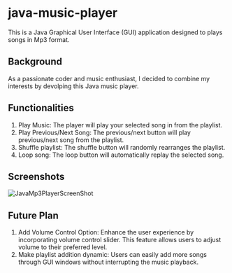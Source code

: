 # java-music-player
This is a Java Graphical User Interface (GUI) application designed to plays songs in Mp3 format.


## Background
As a passionate coder and music enthusiast, I decided to combine my interests by devolping this Java music player.


## Functionalities
1. Play Music: The player will play your selected song in from the playlist.
2. Play Previous/Next Song: The previous/next button will play previous/next song from the playlist.
3. Shuffle playlist: The shuffle button will randomly rearranges the playlist.
4. Loop song: The loop button will automatically replay the selected song.
  
   
## Screenshots
![JavaMp3PlayerScreenShot](https://github.com/sjadrian/java-music-player/assets/93874977/3402890c-a8b8-403f-91da-64fe9b55d22d)


## Future Plan
1. Add Volume Control Option: Enhance the user experience by incorporating volume control slider. This feature allows users to adjust volume to their preferred level.
2. Make playlist addition dynamic: Users can easily add more songs through GUI windows without interrupting the music playback.
